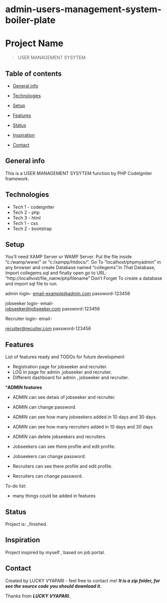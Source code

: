 # admin-users-management-system-boiler-plate


# Project Name
>USER MANAGEMENT SYSYTEM

## Table of contents
* [General info](#general-info)

* [Technologies](#technologies)
* [Setup](#setup)
* [Features](#features)
* [Status](#status)
* [Inspiration](#inspiration)
* [Contact](#contact)

## General info
This is a USER MANAGEMENT SYSYTEM  function by PHP CodeIgniter framework.


## Technologies
* Tech 1 - codeigniter
* Tech 2 - php
* Tech 3 - html
* Tech 1 - css
* Tech 2 - bootstrap


## Setup

You’ll need XAMP Server or WAMP Server. Put the file inside “c:/wamp/www/” or “c:/xampp/htdocs/”. Go To “localhost/phpmyadmin” in any browser and create Database named “collegems”.In That Database, Import collegems.sql and finally open go to URL: “http://localhost/file_name/phpfilename”
Don’t Forget To create a database and import sql file to run.




admin login-
email-example@admin.com
password-123456

jobseeker  login-
email-	
jobseeker@jobseeker.com
password-123456

Recruiter login-
email-	
	
recuiter@recuiter.com
password-123456




## Features
List of features ready and TODOs for future development
* Registration page for jobseeker and recruiter.
* LOG In page for admin ,jobseeker and recruiter.
* Different dashboard for admin , jobseeker and recruiter.



*****ADMIN features****
* ADMIN can see detais of jobseeker and recruiter.
* ADMIN can change password.
* ADMIN can see how many jobseekers added in 10 days and 30 days.
* ADMIN can see how many recruiters added in 10 days and 30 days
* ADMIN can delete jobseekers and recruiters.


* Jobseekers can see there profile and edit profile.
* Jobseekers can change password.

* Recruiters can see there profile and edit profile.
* Recruiters can change password.










To-do list:
* many things could be added in features


## Status
Project is:  _finished.

## Inspiration
Project inspired by myself , based on job portal.

## Contact
Created by LUCKY VYAPARI - feel free to contact me!
***It is a zip folder, for see the source code you should download it.***

Thanks from ***LUCKY VYAPARI.***
